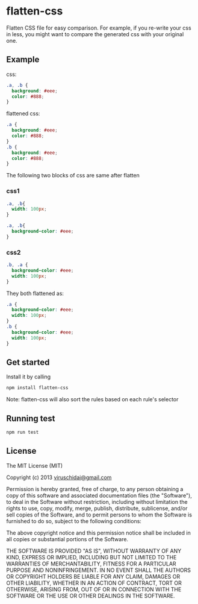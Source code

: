 # flatten-css 

  Flatten CSS file for easy comparison. For example, if you re-write your css in less, you might want to compare the generated css with your original one. 

## Example

css:

```css
.a, .b {
  background: #eee;
  color: #888;
}
```

flattened css:

```css
.a {
  background: #eee;
  color: #888;
}
.b {
  background: #eee;
  color: #888;
}
```

The following two blocks of css are same after flatten
### css1
```css
.a, .b{
  width: 100px;
}

.a, .b{
  background-color: #eee;
}
```
### css2
```css
.b, .a {
  background-color: #eee;
  width: 100px;
}
```
They both flattened as:
```css
.a {
  background-color: #eee;
  width: 100px;
}
.b {
  background-color: #eee;
  width: 100px;
}
```
## Get started
  Install it by calling
```bash
npm install flatten-css
```

  Note: flatten-css will also sort the rules based on each rule's selector

## Running test
```bash
npm run test
```

## License

The MIT License (MIT)

Copyright (c) 2013 viruschidai@gmail.com

Permission is hereby granted, free of charge, to any person obtaining a copy
of this software and associated documentation files (the "Software"), to deal
in the Software without restriction, including without limitation the rights
to use, copy, modify, merge, publish, distribute, sublicense, and/or sell
copies of the Software, and to permit persons to whom the Software is
furnished to do so, subject to the following conditions:

The above copyright notice and this permission notice shall be included in
all copies or substantial portions of the Software.

THE SOFTWARE IS PROVIDED "AS IS", WITHOUT WARRANTY OF ANY KIND, EXPRESS OR
IMPLIED, INCLUDING BUT NOT LIMITED TO THE WARRANTIES OF MERCHANTABILITY,
FITNESS FOR A PARTICULAR PURPOSE AND NONINFRINGEMENT. IN NO EVENT SHALL THE
AUTHORS OR COPYRIGHT HOLDERS BE LIABLE FOR ANY CLAIM, DAMAGES OR OTHER
LIABILITY, WHETHER IN AN ACTION OF CONTRACT, TORT OR OTHERWISE, ARISING FROM,
OUT OF OR IN CONNECTION WITH THE SOFTWARE OR THE USE OR OTHER DEALINGS IN
THE SOFTWARE.

